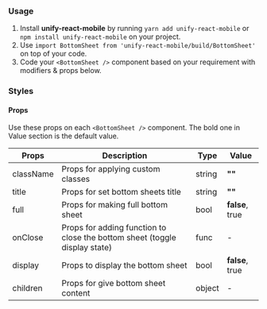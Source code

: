 ### Usage

1. Install **unify-react-mobile** by running `yarn add unify-react-mobile` or `npm install unify-react-mobile` on your project.
2. Use `import BottomSheet from 'unify-react-mobile/build/BottomSheet'` on top of your code.
3. Code your `<BottomSheet />` component based on your requirement with modifiers & props below.



### Styles

#### Props

Use these props on each `<BottomSheet />` component. The bold one in Value section is the default value.

| Props            | Description                         | Type            | Value
|---------------------|----------------------------------|-----------------|---------------------|
| className   | Props for applying custom classes   | string            | **""**
| title   | Props for set bottom sheets title   | string            | **""**
| full   | Props for making full bottom sheet   | bool            | **false**, true
| onClose   | Props for adding function to close the bottom sheet (toggle display state)   | func            | -
| display   | Props to display the bottom sheet   | bool            | **false**, true
| children   | Props for give bottom sheet content   | object            | -
